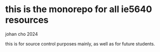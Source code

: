 # this is the monorepo for all ie5640 resources

johan cho 2024

this is for source control purposes mainly, as well as for future students.
